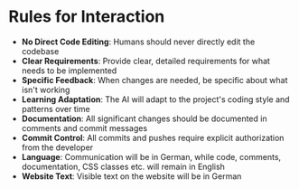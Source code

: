 # Rules for Interaction

- **No Direct Code Editing**: Humans should never directly edit the codebase
- **Clear Requirements**: Provide clear, detailed requirements for what needs to be implemented
- **Specific Feedback**: When changes are needed, be specific about what isn't working
- **Learning Adaptation**: The AI will adapt to the project's coding style and patterns over time
- **Documentation**: All significant changes should be documented in comments and commit messages
- **Commit Control**: All commits and pushes require explicit authorization from the developer
- **Language**: Communication will be in German, while code, comments, documentation, CSS classes etc. will remain in English
- **Website Text**: Visible text on the website will be in German 